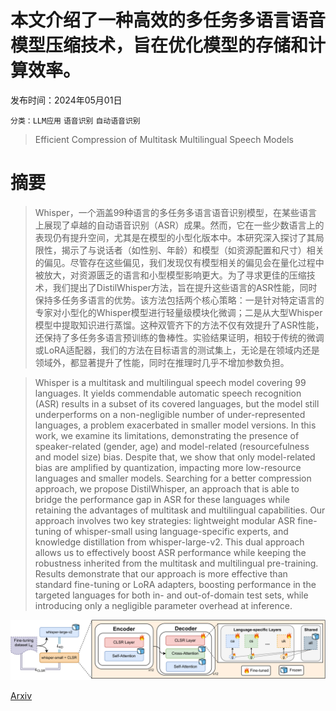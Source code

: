 # 本文介绍了一种高效的多任务多语言语音模型压缩技术，旨在优化模型的存储和计算效率。

发布时间：2024年05月01日

`分类：LLM应用` `语音识别` `自动语音识别`

> Efficient Compression of Multitask Multilingual Speech Models

# 摘要

> Whisper，一个涵盖99种语言的多任务多语言语音识别模型，在某些语言上展现了卓越的自动语音识别（ASR）成果。然而，它在一些少数语言上的表现仍有提升空间，尤其是在模型的小型化版本中。本研究深入探讨了其局限性，揭示了与说话者（如性别、年龄）和模型（如资源配置和尺寸）相关的偏见。尽管存在这些偏见，我们发现仅有模型相关的偏见会在量化过程中被放大，对资源匮乏的语言和小型模型影响更大。为了寻求更佳的压缩技术，我们提出了DistilWhisper方法，旨在提升这些语言的ASR性能，同时保持多任务多语言的优势。该方法包括两个核心策略：一是针对特定语言的专家对小型化的Whisper模型进行轻量级模块化微调；二是从大型Whisper模型中提取知识进行蒸馏。这种双管齐下的方法不仅有效提升了ASR性能，还保持了多任务多语言预训练的鲁棒性。实验结果证明，相较于传统的微调或LoRA适配器，我们的方法在目标语言的测试集上，无论是在领域内还是领域外，都显著提升了性能，同时在推理时几乎不增加参数负担。

> Whisper is a multitask and multilingual speech model covering 99 languages. It yields commendable automatic speech recognition (ASR) results in a subset of its covered languages, but the model still underperforms on a non-negligible number of under-represented languages, a problem exacerbated in smaller model versions. In this work, we examine its limitations, demonstrating the presence of speaker-related (gender, age) and model-related (resourcefulness and model size) bias. Despite that, we show that only model-related bias are amplified by quantization, impacting more low-resource languages and smaller models. Searching for a better compression approach, we propose DistilWhisper, an approach that is able to bridge the performance gap in ASR for these languages while retaining the advantages of multitask and multilingual capabilities. Our approach involves two key strategies: lightweight modular ASR fine-tuning of whisper-small using language-specific experts, and knowledge distillation from whisper-large-v2. This dual approach allows us to effectively boost ASR performance while keeping the robustness inherited from the multitask and multilingual pre-training. Results demonstrate that our approach is more effective than standard fine-tuning or LoRA adapters, boosting performance in the targeted languages for both in- and out-of-domain test sets, while introducing only a negligible parameter overhead at inference.

![本文介绍了一种高效的多任务多语言语音模型压缩技术，旨在优化模型的存储和计算效率。](../../../paper_images/2405.00966/x2.png)

[Arxiv](https://arxiv.org/abs/2405.00966)
